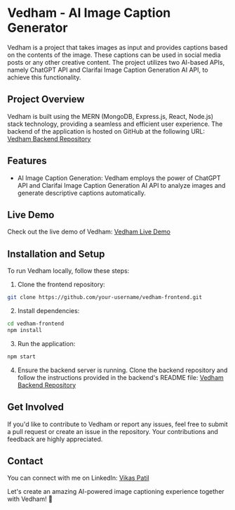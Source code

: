 # Vedham - AI Image Caption Generator

Vedham is a project that takes images as input and provides captions based on the contents of the image. These captions can be used in social media posts or any other creative content. The project utilizes two AI-based APIs, namely ChatGPT API and Clarifai Image Caption Generation AI API, to achieve this functionality.

## Project Overview

Vedham is built using the MERN (MongoDB, Express.js, React, Node.js) stack technology, providing a seamless and efficient user experience. The backend of the application is hosted on GitHub at the following URL: [Vedham Backend Repository](https://github.com/vikaspatil0021/vedhamgpt-backend)

## Features

- AI Image Caption Generation: Vedham employs the power of ChatGPT API and Clarifai Image Caption Generation AI API to analyze images and generate descriptive captions automatically.

## Live Demo

Check out the live demo of Vedham: [Vedham Live Demo](https://your-vedham-demo-url)

## Installation and Setup

To run Vedham locally, follow these steps:

1. Clone the frontend repository:

```bash
git clone https://github.com/your-username/vedham-frontend.git
```

2. Install dependencies:

```bash
cd vedham-frontend
npm install
```

3. Run the application:

```bash
npm start
```

4. Ensure the backend server is running. Clone the backend repository and follow the instructions provided in the backend's README file: [Vedham Backend Repository](https://github.com/vikaspatil0021/vedhamgpt-backend)

## Get Involved

If you'd like to contribute to Vedham or report any issues, feel free to submit a pull request or create an issue in the repository. Your contributions and feedback are highly appreciated.

## Contact

You can connect with me on LinkedIn: [Vikas Patil](https://www.linkedin.com/in/vikaspatil0021)

Let's create an amazing AI-powered image captioning experience together with Vedham! 🚀